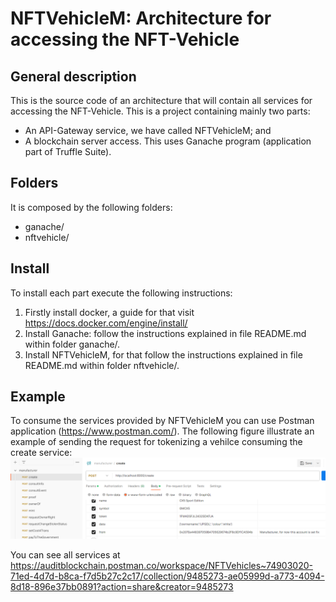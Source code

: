 # NFTVehicleM: Architecture for accessing the NFT-Vehicle
## General description
  This is the source code of an architecture that will contain all services for accessing the NFT-Vehicle. This is a project containing mainly two parts:  
  - An API-Gateway service, we have called NFTVehicleM; and 
  - A blockchain server access. This uses Ganache program (application part of Truffle Suite). 

## Folders
  It is composed by the following folders:

  - ganache/
  - nftvehicle/

## Install
  To install each part execute the following instructions: 
  
  1. Firstly install docker, a guide for that visit https://docs.docker.com/engine/install/
  2. Install Ganache: follow the instructions explained in file README.md within folder ganache/.
  3. Install NFTVehicleM, for that follow the instructions explained in file README.md within folder nftvehicle/.

## Example
  To consume the services provided by NFTVehicleM you can use Postman application (https://www.postman.com/). The following figure illustrate an example of sending the request for tokenizing a vehilce consuming the create service:
  ![](create.png)

  You can see all services at https://auditblockchain.postman.co/workspace/NFTVehicles~74903020-71ed-4d7d-b8ca-f7d5b27c2c17/collection/9485273-ae05999d-a773-4094-8d18-896e37bb0891?action=share&creator=9485273 